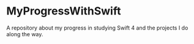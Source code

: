 # MyProgressWithSwift
A repository about my progress in studying Swift 4 and the projects I do along the way.
